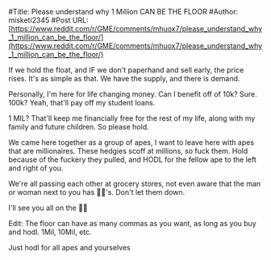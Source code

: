#Title: Please understand why 1 Million CAN BE THE FLOOR
#Author: misketi2345
#Post URL: [https://www.reddit.com/r/GME/comments/mhuox7/please_understand_why_1_million_can_be_the_floor/](https://www.reddit.com/r/GME/comments/mhuox7/please_understand_why_1_million_can_be_the_floor/)


If we hold the float, and IF we don't paperhand and sell early, the price rises. It's as simple as that. We have the supply, and there is demand. 

Personally, I'm here for life changing money. Can I benefit off of 10k? Sure. 100k? Yeah, that'll pay off my student loans. 

1 MIL? That'll keep me financially free for the rest of my life, along with my family and future children. So please hold. 

We came here together as a group of apes, I want to leave here with apes that are millionaires. These hedgies scoff at millions, so fuck them. Hold because of the fuckery they pulled, and HODL for the fellow ape to the left and right of you. 

We're all passing each other at grocery stores, not even aware that the man or woman next to you has 💎👐's. Don't let them down. 

I'll see you all on the 🚀🌑

Edit: The floor can have as many commas as you want, as long as you buy and hodl. 1Mil, 10Mil, etc. 

Just hodl for all apes and yourselves